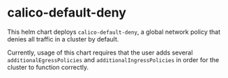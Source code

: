 # calico-default-deny

This helm chart deploys `calico-default-deny`, a global network policy that denies all traffic in a cluster by default.

Currently, usage of this chart requires that the user adds several `additionalEgressPolicies` and `additionalIngressPolicies` in order for the cluster to function correctly.
